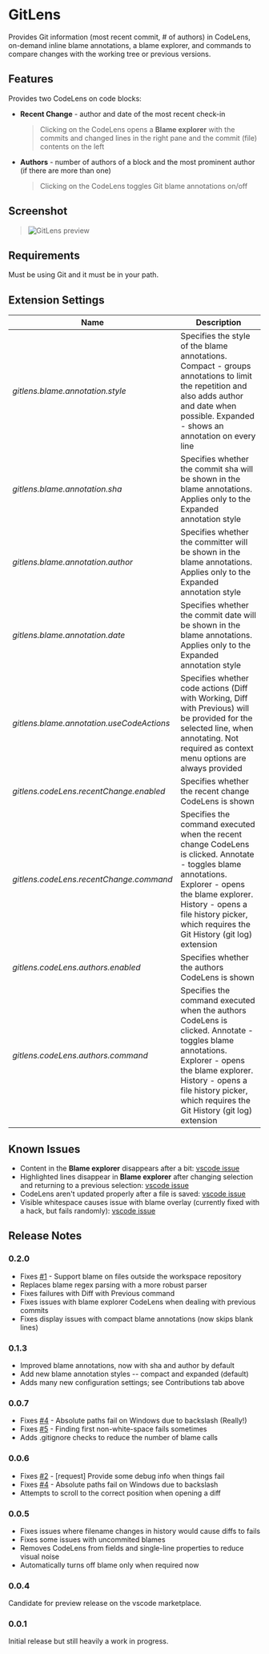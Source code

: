 # GitLens

Provides Git information (most recent commit, # of authors) in CodeLens, on-demand inline blame annotations, a blame explorer, and commands to compare changes with the working tree or previous versions.

## Features

Provides two CodeLens on code blocks:
- **Recent Change** - author and date of the most recent check-in
  > Clicking on the CodeLens opens a **Blame explorer** with the commits and changed lines in the right pane and the commit (file) contents on the left
- **Authors** - number of authors of a block and the most prominent author (if there are more than one)
  > Clicking on the CodeLens toggles Git blame annotations on/off

## Screenshot
> ![GitLens preview](https://raw.githubusercontent.com/eamodio/vscode-git-codelens/master/images/preview-gitlens.gif)

## Requirements

Must be using Git and it must be in your path.

## Extension Settings

|Name | Description
|-----|------------
|_gitlens.blame.annotation.style_|Specifies the style of the blame annotations. Compact - groups annotations to limit the repetition and also adds author and date when possible. Expanded - shows an annotation on every line
|_gitlens.blame.annotation.sha_|Specifies whether the commit sha will be shown in the blame annotations. Applies only to the Expanded annotation style
|_gitlens.blame.annotation.author_|Specifies whether the committer will be shown in the blame annotations. Applies only to the Expanded annotation style
|_gitlens.blame.annotation.date_|Specifies whether the commit date will be shown in the blame annotations. Applies only to the Expanded annotation style
|_gitlens.blame.annotation.useCodeActions_|Specifies whether code actions (Diff with Working, Diff with Previous) will be provided for the selected line, when annotating. Not required as context menu options are always provided
|_gitlens.codeLens.recentChange.enabled_|Specifies whether the recent change CodeLens is shown
|_gitlens.codeLens.recentChange.command_|Specifies the command executed when the recent change CodeLens is clicked. Annotate - toggles blame annotations. Explorer - opens the blame explorer. History - opens a file history picker, which requires the Git History (git log) extension
|_gitlens.codeLens.authors.enabled_|Specifies whether the authors CodeLens is shown
|_gitlens.codeLens.authors.command_|Specifies the command executed when the authors CodeLens is clicked. Annotate - toggles blame annotations. Explorer - opens the blame explorer. History - opens a file history picker, which requires the Git History (git log) extension

## Known Issues

- Content in the **Blame explorer** disappears after a bit: [vscode issue](https://github.com/Microsoft/vscode/issues/11360)
- Highlighted lines disappear in **Blame explorer** after changing selection and returning to a previous selection: [vscode issue](https://github.com/Microsoft/vscode/issues/11360)
- CodeLens aren't updated properly after a file is saved: [vscode issue](https://github.com/Microsoft/vscode/issues/11546)
- Visible whitespace causes issue with blame overlay (currently fixed with a hack, but fails randomly): [vscode issue](https://github.com/Microsoft/vscode/issues/11485)

## Release Notes

### 0.2.0

 - Fixes [#1](https://github.com/eamodio/vscode-gitlens/issues/1) - Support blame on files outside the workspace repository
 - Replaces blame regex parsing with a more robust parser
 - Fixes failures with Diff with Previous command
 - Fixes issues with blame explorer CodeLens when dealing with previous commits
 - Fixes display issues with compact blame annotations (now skips blank lines)

### 0.1.3

 - Improved blame annotations, now with sha and author by default
 - Add new blame annotation styles -- compact and expanded (default)
 - Adds many new configuration settings; see Contributions tab above

### 0.0.7

 - Fixes [#4](https://github.com/eamodio/vscode-gitlens/issues/4) - Absolute paths fail on Windows due to backslash (Really!)
 - Fixes [#5](https://github.com/eamodio/vscode-gitlens/issues/5) - Finding first non-white-space fails sometimes
 - Adds .gitignore checks to reduce the number of blame calls

### 0.0.6

 - Fixes [#2](https://github.com/eamodio/vscode-gitlens/issues/2) - [request] Provide some debug info when things fail
 - Fixes [#4](https://github.com/eamodio/vscode-gitlens/issues/4) - Absolute paths fail on Windows due to backslash
 - Attempts to scroll to the correct position when opening a diff

### 0.0.5

- Fixes issues where filename changes in history would cause diffs to fails
- Fixes some issues with uncommited blames
- Removes CodeLens from fields and single-line properties to reduce visual noise
- Automatically turns off blame only when required now

### 0.0.4

Candidate for preview release on the vscode marketplace.

### 0.0.1

Initial release but still heavily a work in progress.